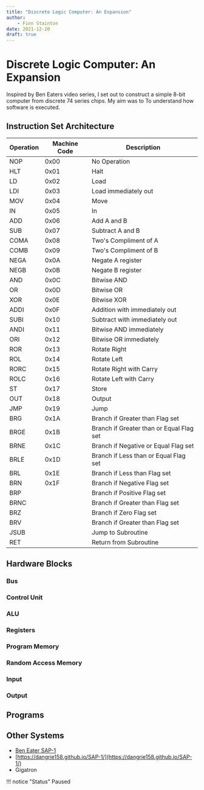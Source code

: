 ```yaml
---
title: "Discrete Logic Computer: An Expansion"
author: 
    - Finn Stainton
date: 2021-12-20
draft: true
---
```


# Discrete Logic Computer: An Expansion

Inspired by Ben Eaters video series, I set out to construct a simple 8-bit computer from discrete 74 series chips. My aim was to To understand how software is executed.

<!-- more -->

## Instruction Set Architecture

| Operation | Machine Code | Description |
| --- | --- | --- |
| NOP | 0x00 | No Operation |
| HLT | 0x01 | Halt |
| LD | 0x02 | Load |
| LDI | 0x03 | Load immediately out |
| MOV | 0x04 | Move |
| IN | 0x05 | In |
| ADD | 0x06 | Add A and B |
| SUB | 0x07 | Subtract A and B |
| COMA | 0x08 | Two's Compliment of A |
| COMB | 0x09 | Two's Compliment of B |
| NEGA | 0x0A | Negate A register |
| NEGB | 0x0B | Negate B register |
| AND | 0x0C | Bitwise AND |
| OR | 0x0D | Bitwise OR |
| XOR | 0x0E | Bitwise XOR |
| ADDI | 0x0F | Addition with immediately out |
| SUBI | 0x10 | Subtract with immediately out |
| ANDI | 0x11 | Bitwise AND immediately |
| ORI | 0x12 | Bitwise OR immediately |
| ROR | 0x13 | Rotate Right |
| ROL | 0x14 | Rotate Left |
| RORC | 0x15 | Rotate Right with Carry |
| ROLC | 0x16 | Rotate Left with Carry |
| ST | 0x17 | Store |
| OUT | 0x18 | Output |
| JMP | 0x19 | Jump |
| BRG | 0x1A | Branch if Greater than Flag set |
| BRGE | 0x1B | Branch if Greater than or Equal Flag set |
| BRNE | 0x1C | Branch if Negative or Equal Flag set |
| BRLE | 0x1D | Branch if Less than or Equal Flag set |
| BRL | 0x1E | Branch if Less than Flag set |
| BRN | 0x1F | Branch if Negative Flag set |
| BRP |  | Branch if Positive Flag set |
| BRNC |  | Branch if Greater than Flag set |
| BRZ |  | Branch if Zero Flag set |
| BRV |  | Branch if Greater than Flag set |
| JSUB |  | Jump to Subroutine |
| RET |  | Return from Subroutine |

## Hardware Blocks

### Bus

### Control Unit

### ALU

### Registers

### Program Memory

### Random Access Memory

### Input

### Output

## Programs

## Other Systems

- [Ben Eater SAP-1](https://eater.net/8bit)
- [https://dangrie158.github.io/SAP-1/](https://dangrie158.github.io/SAP-1/)
- Gigatron

!!! notice "Status"
    Paused
